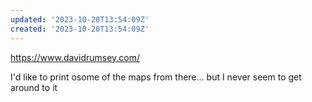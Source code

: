 ```yaml
---
updated: '2023-10-20T13:54:09Z'
created: '2023-10-20T13:54:09Z'
---
```

https://www.davidrumsey.com/

I'd like to print osome of the maps from there... but I never seem to get around to it
